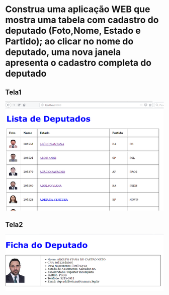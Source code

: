 # **Construa uma aplicação WEB que mostra uma tabela com cadastro do deputado (Foto,Nome, Estado e Partido); ao clicar no nome do deputado, uma nova janela apresenta o cadastro completa do deputado**

## Tela1
![lab2_1](img/lab2_1.png)

## Tela2
![lab2_2](img/lab2_2.png)